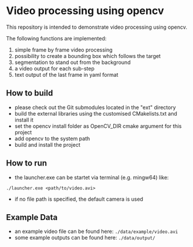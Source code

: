 # Video processing using opencv

This repository is intended to demonstrate video processing using opencv. 

The following functions are implemented:
1. simple frame by frame video processing 
2. possibility to create a bounding box which follows the target
3. segmentation to stand out from the background
4. a video output for each sub-step
5. text output of the last frame in yaml format

## How to build

* please check out the Git submodules located in the "ext" directory
* build the external libraries using the customised CMakelists.txt and install it
* set the opencv install folder as OpenCV_DIR cmake argument for this project
* add opencv to the system path
* build and install the project

## How to run

* the launcher.exe can be startet via terminal (e.g. mingw64) like:
```
./launcher.exe <path/to/video.avi>
```

* if no file path is specified, the default camera is used

## Example Data

* an example video file can be found here: `./data/example/video.avi`
* some example outputs can be found here: `./data/output/`